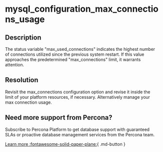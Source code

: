 # mysql_configuration_max_connections_usage
## Description
The status variable "max_used_connections" indicates the highest number of connections utilized since the previous system restart. If this value approaches the predetermined "max_connections" limit, it warrants attention.


## Resolution
Revisit the max_connections configuration option and revise it inside the limit of your platform resources, if necessary. Alternatively manage your max connection usage.

## Need more support from Percona?
Subscribe to Percona Platform to get database support with guaranteed SLAs or proactive database management services from the Percona team.

[Learn more :fontawesome-solid-paper-plane:](https://per.co.na/subscribe){ .md-button }
